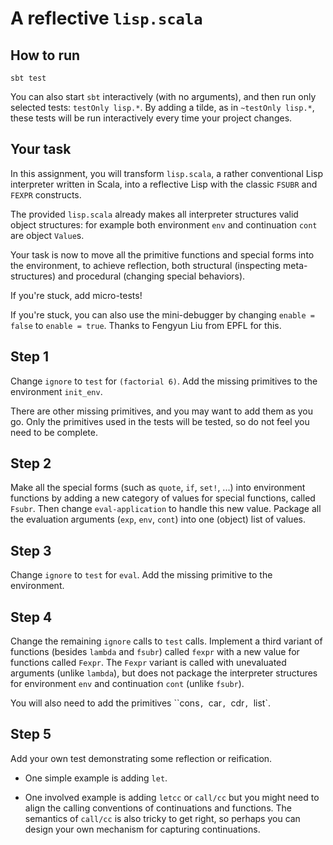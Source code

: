 # A reflective `lisp.scala`

## How to run

`sbt test`

You can also start `sbt` interactively (with no arguments), and then
run only selected tests: `testOnly lisp.*`. By adding a tilde, as in
`~testOnly lisp.*`, these tests will be run interactively every time
your project changes.

## Your task

In this assignment, you will transform `lisp.scala`, a rather
conventional Lisp interpreter written in Scala, into a reflective
Lisp with the classic `FSUBR` and `FEXPR` constructs.

The provided `lisp.scala` already makes all interpreter structures
valid object structures: for example both environment `env` and
continuation `cont` are object `Value`s.

Your task is now to move all the primitive functions and special forms
into the environment, to achieve reflection, both structural
(inspecting meta-structures) and procedural (changing special
behaviors).

If you're stuck, add micro-tests!

If you're stuck, you can also use the mini-debugger by changing
`enable = false` to `enable = true`. Thanks to Fengyun Liu from EPFL
for this.

## Step 1

Change `ignore` to `test` for `(factorial 6)`. Add the missing
primitives to the environment `init_env`.

There are other missing primitives, and you may want to add them as
you go. Only the primitives used in the tests will be tested, so do
not feel you need to be complete.

## Step 2

Make all the special forms (such as `quote`, `if`, `set!`, ...) into
environment functions by adding a new category of values for special
functions, called `Fsubr`. Then change `eval-application` to handle
this new value. Package all the evaluation arguments (`exp`, `env`,
`cont`) into one (object) list of values.

## Step 3

Change `ignore` to `test` for `eval`. Add the missing primitive to the
environment.

## Step 4

Change the remaining `ignore` calls to `test` calls. Implement a third
variant of functions (besides `lambda` and `fsubr`) called `fexpr`
with a new value for functions called `Fexpr`. The `Fexpr` variant is
called with unevaluated arguments (unlike `lambda`), but does not
package the interpreter structures for environment `env` and
continuation `cont` (unlike `fsubr`).

You will also need to add the primitives ``cons`, `car`, `cdr`,
`list`.

## Step 5

Add your own test demonstrating some reflection or reification.

- One simple example is adding `let`.

- One involved example is adding `letcc` or `call/cc` but you might
  need to align the calling conventions of continuations and
  functions. The semantics of `call/cc` is also tricky to get right,
  so perhaps you can design your own mechanism for capturing
  continuations.
